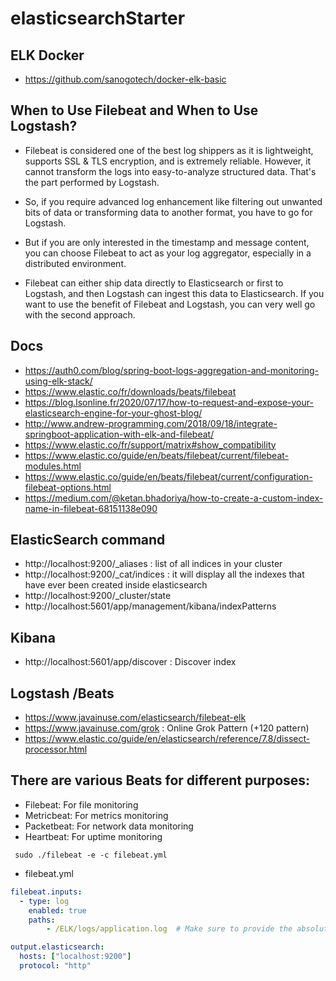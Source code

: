 # elasticsearchStarter


## ELK Docker

- https://github.com/sanogotech/docker-elk-basic

## When to Use Filebeat and When to Use Logstash?

- Filebeat is considered one of the best log shippers as it is lightweight, supports SSL & TLS encryption, and is extremely reliable. However, it cannot transform the logs into easy-to-analyze structured data. 
That's the part performed by Logstash.

- So, if you require advanced log enhancement like filtering out unwanted bits of data or transforming data to another format, you have to go for Logstash.

- But if you are only interested in the timestamp and message content, you can choose Filebeat to act as your log aggregator, especially in a distributed environment.

- Filebeat can either ship data directly to Elasticsearch or first to Logstash, and then Logstash can ingest this data to Elasticsearch. If you want to use the benefit of Filebeat and Logstash, you can very well go with the second approach.
##  Docs
- https://auth0.com/blog/spring-boot-logs-aggregation-and-monitoring-using-elk-stack/
- https://www.elastic.co/fr/downloads/beats/filebeat
- https://blog.lsonline.fr/2020/07/17/how-to-request-and-expose-your-elasticsearch-engine-for-your-ghost-blog/
- http://www.andrew-programming.com/2018/09/18/integrate-springboot-application-with-elk-and-filebeat/
- https://www.elastic.co/fr/support/matrix#show_compatibility
- https://www.elastic.co/guide/en/beats/filebeat/current/filebeat-modules.html
- https://www.elastic.co/guide/en/beats/filebeat/current/configuration-filebeat-options.html
- https://medium.com/@ketan.bhadoriya/how-to-create-a-custom-index-name-in-filebeat-68151138e090
## ElasticSearch command

- http://localhost:9200/_aliases   : list of all indices in your cluster
- http://localhost:9200/_cat/indices : it will display all the indexes that have ever been created inside elasticsearch
- http://localhost:9200/_cluster/state
- http://localhost:5601/app/management/kibana/indexPatterns

## Kibana
- http://localhost:5601/app/discover :  Discover index

## Logstash /Beats
- https://www.javainuse.com/elasticsearch/filebeat-elk
- https://www.javainuse.com/grok  : Online Grok Pattern (+120 pattern)
- https://www.elastic.co/guide/en/elasticsearch/reference/7.8/dissect-processor.html

## There are various Beats for different purposes:

- Filebeat: For file monitoring
- Metricbeat: For metrics monitoring
- Packetbeat: For network data monitoring
- Heartbeat: For uptime monitoring

```
 sudo ./filebeat -e -c filebeat.yml
```

* filebeat.yml
```yml
filebeat.inputs:
  - type: log
    enabled: true
    paths:
        - /ELK/logs/application.log  # Make sure to provide the absolute path of the file

output.elasticsearch:
  hosts: ["localhost:9200"]
  protocol: "http"
  
  ```
